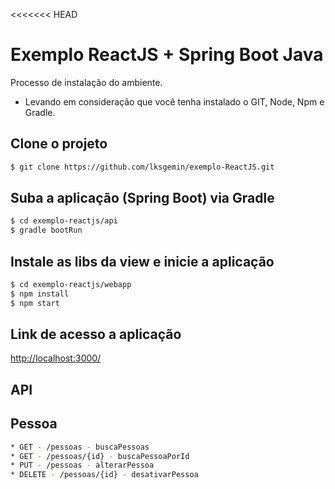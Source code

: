 <<<<<<< HEAD
# Exemplo ReactJS + Spring Boot Java

Processo de instalação do ambiente.

* Levando em consideração que você tenha instalado o GIT, Node, Npm e Gradle.

## Clone o projeto

```sh
$ git clone https://github.com/lksgemin/exemplo-ReactJS.git
```

## Suba a aplicação (Spring Boot) via Gradle

```sh
$ cd exemplo-reactjs/api
$ gradle bootRun
```

## Instale as libs da view e inicie a aplicação

```sh
$ cd exemplo-reactjs/webapp
$ npm install
$ npm start
```

## Link de acesso a aplicação

[http://localhost:3000/](http://localhost:3000/)


## API

## Pessoa
```sh
* GET - /pessoas - buscaPessoas
* GET - /pessoas/{id} - buscaPessoaPorId
* PUT - /pessoas - alterarPessoa
* DELETE - /pessoas/{id} - desativarPessoa 
```